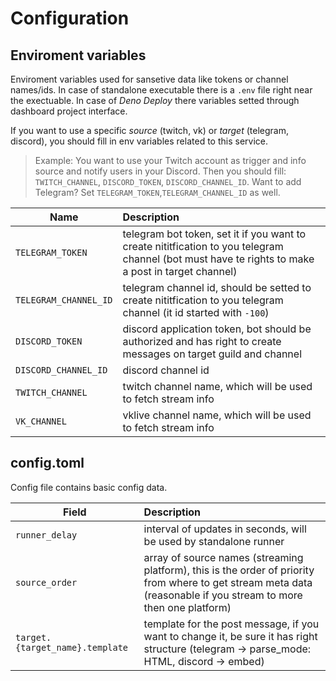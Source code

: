 # Configuration

## Enviroment variables

Enviroment variables used for sansetive data like tokens or channel names/ids. In case of standalone executable there is
a `.env` file right near the exectuable. In case of _Deno Deploy_ there variables setted through dashboard project
interface.

If you want to use a specific _source_ (twitch, vk) or _target_ (telegram, discord), you should fill in env variables
related to this service.

> Example: You want to use your Twitch account as trigger and info source and notify users in your Discord. Then you
> should fill: `TWITCH_CHANNEL`, `DISCORD_TOKEN`, `DISCORD_CHANNEL_ID`. Want to add Telegram? Set
> `TELEGRAM_TOKEN`,`TELEGRAM_CHANNEL_ID` as well.

| Name                  | Description                                                                                                                                       |
| --------------------- | :------------------------------------------------------------------------------------------------------------------------------------------------ |
| `TELEGRAM_TOKEN`      | telegram bot token, set it if you want to create nititfication to you telegram channel (bot must have te rights to make a post in target channel) |
| `TELEGRAM_CHANNEL_ID` | telegram channel id, should be setted to create nititfication to you telegram channel (it id started with `-100`)                                 |
| `DISCORD_TOKEN`       | discord application token, bot should be authorized and has right to create messages on target guild and channel                                  |
| `DISCORD_CHANNEL_ID`  | discord channel id                                                                                                                                |
| `TWITCH_CHANNEL`      | twitch channel name, which will be used to fetch stream info                                                                                      |
| `VK_CHANNEL`          | vklive channel name, which will be used to fetch stream info                                                                                      |

## config.toml

Config file contains basic config data.

| Field                           | Description                                                                                                                                                       |
| ------------------------------- | :---------------------------------------------------------------------------------------------------------------------------------------------------------------- |
| `runner_delay`                  | interval of updates in seconds, will be used by standalone runner                                                                                                 |
| `source_order`                  | array of source names (streaming platform), this is the order of priority from where to get stream meta data (reasonable if you stream to more then one platform) |
| `target.{target_name}.template` | template for the post message, if you want to change it, be sure it has right structure (telegram -> parse_mode: HTML, discord -> embed)                          |
